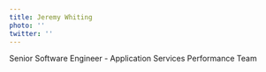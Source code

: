 ```yaml
---
title: Jeremy Whiting
photo: ''
twitter: ''
---
```

Senior Software Engineer - Application Services Performance Team